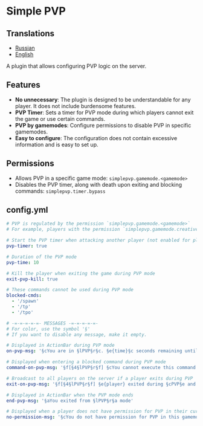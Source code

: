 # Simple PVP

## Translations
- [Russian](README.md)
- [English](README.en.md)

A plugin that allows configuring PVP logic on the server.

## **Features**
- **No unnecessary**: The plugin is designed to be understandable for any player. It does not include burdensome features.
- **PVP Timer**: Sets a timer for PVP mode during which players cannot exit the game or use certain commands.
- **PVP by gamemodes**: Configure permissions to disable PVP in specific gamemodes.
- **Easy to configure**: The configuration does not contain excessive information and is easy to set up.

## **Permissions**
- Allows PVP in a specific game mode: `simplepvp.gamemode.<gamemode>`
- Disables the PVP timer, along with death upon exiting and blocking commands: `simplepvp.timer.bypass`

## config.yml
```yaml
# PVP is regulated by the permission `simplepvp.gamemode.<gamemode>`
# For example, players with the permission `simplepvp.gamemode.creative` can hit players while in creative mode.

# Start the PVP timer when attacking another player (not enabled for players with the permission `simplepvp.timer.bypass`).
pvp-timer: true

# Duration of the PVP mode
pvp-time: 10

# Kill the player when exiting the game during PVP mode
exit-pvp-kill: true

# These commands cannot be used during PVP mode
blocked-cmds:
  - '/spawn'
  - '/tp'
  - '/tpo'

# -=-=-=-=-=- MESSAGES -=-=-=-=-=-
# For color, use the symbol '§'
# If you want to disable any message, make it empty.

# Displayed in ActionBar during PVP mode
on-pvp-msg: '§cYou are in §lPVP§r§c. §e{time}§c seconds remaining until exit from §lPVP'

# Displayed when entering a blocked command during PVP mode
command-on-pvp-msg: '§f[§4§lPVP§r§f] §cYou cannot execute this command during PVP'

# Broadcast to all players on the server if a player exits during PVP
exit-on-pvp-msg: '§f[§4§lPVP§r§f] §e{player} exited during §cPVP§e and was punished!'

# Displayed in ActionBar when the PVP mode ends
end-pvp-msg: '§aYou exited from §lPVP§r§a mode'

# Displayed when a player does not have permission for PVP in their current gamemode
no-permission-msg: '§cYou do not have permission for PVP in this gamemode.'
```
